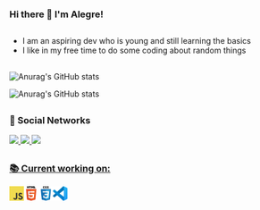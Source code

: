 ### Hi there 👋 I'm Alegre!

##

- I am an aspiring dev who is young and still learning the basics
- I like in my free time to do some coding about random things
      
##

![Anurag's GitHub stats](https://github-readme-stats.vercel.app/api?username=alegree&show_icons=true)
  
![Anurag's GitHub stats](https://github-readme-stats.vercel.app/api?username=anuraghazra&show_icons=true)

##
      
### 📱 Social Networks

<div>
  <a href="https://www.instagram.com/rodrigo_._alegre/" target="_blank"><img src="https://img.shields.io/badge/Instagram-E4405F?style=for-the-badge&logo=instagram&logoColor=white">
  <a href="https://twitter.com/_alegree_" target="_blank"><img src="https://img.shields.io/badge/Twitter-1DA1F2?style=for-the-badge&logo=twitter&logoColor=white">
   <a href="www.linkedin.com/in/r-alegre" target="_blank"><img src="https://img.shields.io/badge/LinkedIn-0077B5?style=for-the-badge&logo=linkedin&logoColor=white">      
</div>
       
## 
        
### 📚 Current working on:

<img align="left" alt="JavaScript" width="26px" src="https://raw.githubusercontent.com/github/explore/80688e429a7d4ef2fca1e82350fe8e3517d3494d/topics/javascript/javascript.png" />
<img align="left" alt="HTML5" width="26px" src="https://raw.githubusercontent.com/github/explore/80688e429a7d4ef2fca1e82350fe8e3517d3494d/topics/html/html.png" />
<img align="left" alt="CSS3" width="26px" src="https://raw.githubusercontent.com/github/explore/80688e429a7d4ef2fca1e82350fe8e3517d3494d/topics/css/css.png" />
<img align="left" alt="Visual Studio Code" width="26px" src="https://raw.githubusercontent.com/github/explore/80688e429a7d4ef2fca1e82350fe8e3517d3494d/topics/visual-studio-code/visual-studio-code.png" />

